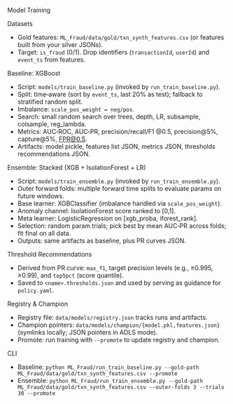 Model Training

Datasets
- Gold features: `ML_Fraud/data/gold/txn_synth_features.csv` (or features built from your silver JSONs).
- Target: `is_fraud` (0/1). Drop identifiers (`transactionId`, `userId`) and `event_ts` from features.

Baseline: XGBoost
- Script: `models/train_baseline.py` (invoked by `run_train_baseline.py`).
- Split: time‑aware (sort by `event_ts`, last 20% as test); fallback to stratified random split.
- Imbalance: `scale_pos_weight = neg/pos`.
- Search: small random search over trees, depth, LR, subsample, colsample, reg_lambda.
- Metrics: AUC‑ROC, AUC‑PR, precision/recall/F1 @0.5, precision@5%, capture@5%, FPR@0.5.
- Artifacts: model pickle, features list JSON, metrics JSON, thresholds recommendations JSON.

Ensemble: Stacked (XGB + IsolationForest + LR)
- Script: `models/train_ensemble.py` (invoked by `run_train_ensemble.py`).
- Outer forward folds: multiple forward time splits to evaluate params on future windows.
- Base learner: XGBClassifier (imbalance handled via `scale_pos_weight`).
- Anomaly channel: IsolationForest score ranked to [0,1].
- Meta learner: LogisticRegression on [xgb_proba, iforest_rank].
- Selection: random param trials; pick best by mean AUC‑PR across folds; fit final on all data.
- Outputs: same artifacts as baseline, plus PR curves JSON.

Threshold Recommendations
- Derived from PR curve: `max_f1`, target precision levels (e.g., ≥0.995, ≥0.99), and `top5pct` (score quantile).
- Saved to `<name>.thresholds.json` and used by serving as guidance for `policy.yaml`.

Registry & Champion
- Registry file: `data/models/registry.json` tracks runs and artifacts.
- Champion pointers: `data/models/champion/{model.pkl,features.json}` (symlinks locally; JSON pointers in ADLS mode).
- Promote: run training with `--promote` to update registry and champion.

CLI
- Baseline: `python ML_Fraud/run_train_baseline.py --gold-path ML_Fraud/data/gold/txn_synth_features.csv --promote`
- Ensemble: `python ML_Fraud/run_train_ensemble.py --gold-path ML_Fraud/data/gold/txn_synth_features.csv --outer-folds 3 --trials 30 --promote`

